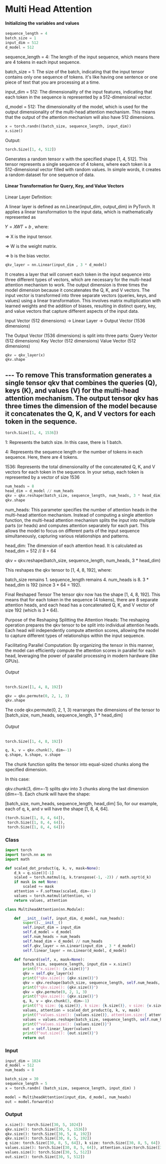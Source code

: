 # Multi Head Attention

#### Initializing the variables and values

```Python
sequence_length = 4
batch_size = 1
input_dim = 512
d_model = 512
```

sequence_length = 4: The length of the input sequence, which means there are 4 tokens in each input sequence.

batch_size = 1: The size of the batch, indicating that the input tensor contains only one sequence of tokens. it's like having one sentence or one piece of text that you are processing at a time.

input_dim = 512: The dimensionality of the input features, indicating that each token in the sequence is represented by a 512-dimensional vector.

d_model = 512: The dimensionality of the model, which is used for the output dimensionality of the multi-head attention mechanism. This means that the output of the attention mechanism will also have 512 dimensions.

```Python
x = torch.randn((batch_size, sequence_length, input_dim))
x.size()
```
Output:

```Python
torch.Size([1, 4, 512])
```

Generates a random tensor x with the specified shape [1, 4, 512]. This tensor represents a single sequence of 4 tokens, where each token is a 512-dimensional vector filled with random values. In simple words, it creates a random dataset for one sequence of data.

#### Linear Transformation for Query, Key, and Value Vectors



Linear Layer Definition:

A linear layer is defined as nn.Linear(input_dim, output_dim) in PyTorch.
It applies a linear transformation to the input data, which is mathematically represented as 

𝑌 = 𝑋𝑊𝑇 + 𝑏 , where:

=> X is the input tensor.

=> W is the weight matrix.

=> b is the bias vector.



```python
qkv_layer = nn.Linear(input_dim , 3 * d_model)
```

It creates a layer that will convert each token in the input sequence into three different types of vectors, which are necessary for the multi-head attention mechanism to work. The output dimension is three times the model dimension because it concatenates the Q, K, and V vectors. The input vector is transformed into three separate vectors (queries, keys, and values) using a linear transformation. This involves matrix multiplication with learned weights and the addition of biases, resulting in distinct query, key, and value vectors that capture different aspects of the input data.

Input Vector (512 dimensions) → Linear Layer → Output Vector (1536 dimensions)

The Output Vector (1536 dimensions) is split into three parts:
Query Vector (512 dimensions)
Key Vector (512 dimensions)
Value Vector (512 dimensions)

```python
qkv = qkv_layer(x)
qkv.shape

```

--- To remove
This transformation generates a single tensor qkv that combines the queries (Q), keys (K), and values (V) for the multi-head attention mechanism. The output tensor qkv has three times the dimension of the model because it concatenates the Q, K, and V vectors for each token in the sequence.
---




```Python
torch.Size([1, 4, 1536])
```    


1: Represents the batch size. In this case, there is 1 batch.

4: Represents the sequence length or the number of tokens in each sequence. Here, there are 4 tokens.

1536: Represents the total dimensionality of the concatenated Q, K, and V vectors for each token in the sequence. In your setup, each token is represented by a vector of size 1536




```Python
num_heads = 8
head_dim = d_model // num_heads
qkv = qkv.reshape(batch_size, sequence_length, num_heads, 3 * head_dim)
qkv.shape
```
num_heads: This parameter specifies the number of attention heads in the multi-head attention mechanism. Instead of computing a single attention function, the multi-head attention mechanism splits the input into multiple parts (or heads) and computes attention separately for each part. This allows the model to focus on different parts of the input sequence simultaneously, capturing various relationships and patterns.

head_dim: The dimension of each attention head. It is calculated as
head_dim = 512 // 8 = 64

qkv = qkv.reshape(batch_size, sequence_length, num_heads, 3 * head_dim)

This reshapes the qkv tensor to [1, 4, 8, 192], where:

batch_size remains 1.
sequence_length remains 4.
num_heads is 8.
3 * head_dim is 192 (since 3 * 64 = 192).

Final Reshaped Tensor
The tensor qkv now has the shape [1, 4, 8, 192]. This means that for each token in the sequence (4 tokens), there are 8 separate attention heads, and each head has a concatenated Q, K, and V vector of size 192 (which is 3 * 64).

Purpose of the Reshaping
Splitting the Attention Heads: The reshaping operation prepares the qkv tensor to be split into individual attention heads. Each head will independently compute attention scores, allowing the model to capture different types of relationships within the input sequence.

Facilitating Parallel Computation: By organizing the tensor in this manner, the model can efficiently compute the attention scores in parallel for each head, leveraging the power of parallel processing in modern hardware (like GPUs).


###### Output

```Python
torch.Size([1, 4, 8, 192])
```

```Python
qkv = qkv.permute(0, 2, 1, 3)
qkv.shape
```
The code qkv.permute(0, 2, 1, 3) rearranges the dimensions of the tensor to [batch_size, num_heads, sequence_length, 3 * head_dim]

###### Output

```Python
torch.Size([1, 4, 8, 192])
```

```Python
q, k, v = qkv.chunk(3, dim=-1)
q.shape, k.shape, v.shape
```
          
The chunk function splits the tensor into equal-sized chunks along the specified dimension.

In this case:

qkv.chunk(3, dim=-1) splits qkv into 3 chunks along the last dimension (dim=-1).
Each chunk will have the shape:

[batch_size, num_heads, sequence_length, head_dim]
So, for our example, each of q, k, and v will have the shape [1, 8, 4, 64].

```Python
(torch.Size([1, 8, 4, 64]),
 torch.Size([1, 8, 4, 64]),
 torch.Size([1, 8, 4, 64]))
```




### Class 

```Python
import torch
import torch.nn as nn
import math

def scaled_dot_product(q, k, v, mask=None):
    d_k = q.size()[-1]
    scaled = torch.matmul(q, k.transpose(-1, -2)) / math.sqrt(d_k)
    if mask is not None:
        scaled += mask
    attention = F.softmax(scaled, dim=-1)
    values = torch.matmul(attention, v)
    return values, attention

class MultiheadAttention(nn.Module):

    def __init__(self, input_dim, d_model, num_heads):
        super().__init__()
        self.input_dim = input_dim
        self.d_model = d_model
        self.num_heads = num_heads
        self.head_dim = d_model // num_heads
        self.qkv_layer = nn.Linear(input_dim , 3 * d_model)
        self.linear_layer = nn.Linear(d_model, d_model)
    
    def forward(self, x, mask=None):
        batch_size, sequence_length, input_dim = x.size()
        print(f"x.size(): {x.size()}")
        qkv = self.qkv_layer(x)
        print(f"qkv.size(): {qkv.size()}")
        qkv = qkv.reshape(batch_size, sequence_length, self.num_heads, 3 * self.head_dim)
        print(f"qkv.size(): {qkv.size()}")
        qkv = qkv.permute(0, 2, 1, 3)
        print(f"qkv.size(): {qkv.size()}")
        q, k, v = qkv.chunk(3, dim=-1)
        print(f"q size: {q.size()}, k size: {k.size()}, v size: {v.size()}, ")
        values, attention = scaled_dot_product(q, k, v, mask)
        print(f"values.size(): {values.size()}, attention.size:{ attention.size()} ")
        values = values.reshape(batch_size, sequence_length, self.num_heads * self.head_dim)
        print(f"values.size(): {values.size()}")
        out = self.linear_layer(values)
        print(f"out.size(): {out.size()}")
        return out
```

### Input

```Python
input_dim = 1024
d_model = 512
num_heads = 8

batch_size = 30
sequence_length = 5
x = torch.randn( (batch_size, sequence_length, input_dim) )

model = MultiheadAttention(input_dim, d_model, num_heads)
out = model.forward(x)
```
### Output

```Python
x.size(): torch.Size([30, 5, 1024])
qkv.size(): torch.Size([30, 5, 1536])
qkv.size(): torch.Size([30, 5, 8, 192])
qkv.size(): torch.Size([30, 8, 5, 192])
q size: torch.Size([30, 8, 5, 64]), k size: torch.Size([30, 8, 5, 64]), v size: torch.Size([30, 8, 5, 64]), 
values.size(): torch.Size([30, 8, 5, 64]), attention.size:torch.Size([30, 8, 5, 5]) 
values.size(): torch.Size([30, 5, 512])
out.size(): torch.Size([30, 5, 512])
```
